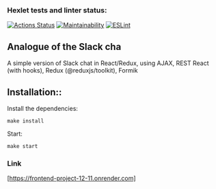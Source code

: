 ### Hexlet tests and linter status:
[![Actions Status](https://github.com/velesfight/frontend-project-12/actions/workflows/hexlet-check.yml/badge.svg)](https://github.com/velesfight/frontend-project-12/actions)
[![Maintainability](https://api.codeclimate.com/v1/badges/b44f1a0563363d83ace7/maintainability)](https://codeclimate.com/github/velesfight/frontend-project-12/maintainability)
[![ESLint](https://github.com/velesfight/frontend-project-12/actions/workflows/linter.yml/badge.svg)](https://github.com/velesfight/frontend-project-12/actions/workflows/linter.yml)
## Analogue of the Slack cha
A simple version of Slack chat in React/Redux, using AJAX, REST React (with hooks), Redux (@reduxjs/toolkit), Formik

## Installation::
Install the dependencies:

```
make install
```
Start:
 ```
 make start
 ```
### Link
[https://frontend-project-12-11.onrender.com]
